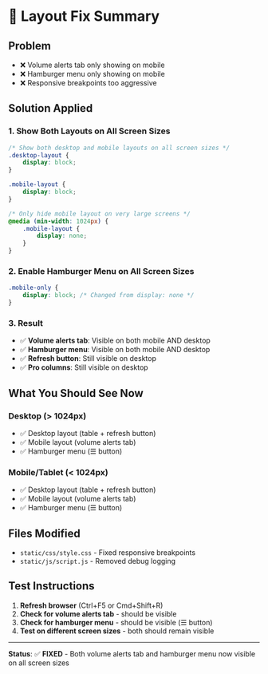 # 🔧 Layout Fix Summary

## Problem
- ❌ Volume alerts tab only showing on mobile
- ❌ Hamburger menu only showing on mobile  
- ❌ Responsive breakpoints too aggressive

## Solution Applied

### 1. **Show Both Layouts on All Screen Sizes**
```css
/* Show both desktop and mobile layouts on all screen sizes */
.desktop-layout {
    display: block;
}

.mobile-layout {
    display: block;
}

/* Only hide mobile layout on very large screens */
@media (min-width: 1024px) {
    .mobile-layout {
        display: none;
    }
}
```

### 2. **Enable Hamburger Menu on All Screen Sizes**
```css
.mobile-only {
    display: block; /* Changed from display: none */
}
```

### 3. **Result**
- ✅ **Volume alerts tab**: Visible on both mobile AND desktop
- ✅ **Hamburger menu**: Visible on both mobile AND desktop  
- ✅ **Refresh button**: Still visible on desktop
- ✅ **Pro columns**: Still visible on desktop

## What You Should See Now

### Desktop (> 1024px)
- ✅ Desktop layout (table + refresh button)
- ✅ Mobile layout (volume alerts tab)
- ✅ Hamburger menu (☰ button)

### Mobile/Tablet (< 1024px)  
- ✅ Desktop layout (table + refresh button)
- ✅ Mobile layout (volume alerts tab)
- ✅ Hamburger menu (☰ button)

## Files Modified
- `static/css/style.css` - Fixed responsive breakpoints
- `static/js/script.js` - Removed debug logging

## Test Instructions
1. **Refresh browser** (Ctrl+F5 or Cmd+Shift+R)
2. **Check for volume alerts tab** - should be visible
3. **Check for hamburger menu** - should be visible (☰ button)
4. **Test on different screen sizes** - both should remain visible

---
**Status**: ✅ **FIXED** - Both volume alerts tab and hamburger menu now visible on all screen sizes
